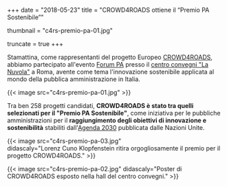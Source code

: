 +++
date = "2018-05-23"
title = "CROWD4ROADS ottiene il “Premio PA Sostenibile”"

thumbnail = "c4rs-premio-pa-01.jpg"

truncate = true
+++

Stamattina, come rappresentanti del progetto Europeo [CROWD4ROADS](http://www.c4rs.eu), abbiamo partecipato all'evento [Forum&nbsp;PA](http://www.forumpa.it/) presso il [centro convegni "La Nuvola"]((https://it.wikipedia.org/wiki/Roma_Convention_Center)) a Roma, avente come tema l'innovazione sostenibile applicata al mondo della pubblica amministrazione in Italia.

{{< image src="c4rs-premio-pa-01.jpg" >}}

Tra ben 258 progetti candidati, **CROWD4ROADS è stato tra quelli selezionati per il "Premio PA Sostenibile"**, come iniziativa per le pubbliche amministrazioni per il **raggiungimento degli obiettivi di innovazione e sostenibilità** stabiliti dall'[Agenda&nbsp;2030](https://sustainabledevelopment.un.org/post2015/transformingourworld) pubblicata dalle Nazioni Unite.

{{< image src="c4rs-premio-pa-03.jpg" didascaly="Lorenz&nbsp;Cuno&nbsp;Klopfenstein ritira orgogliosamente il premio per il progetto&nbsp;CROWD4ROADS." >}}

<!--more-->

{{< image src="c4rs-premio-pa-02.jpg" didascaly="Poster di CROWD4ROADS esposto nella hall del centro convegni." >}}
